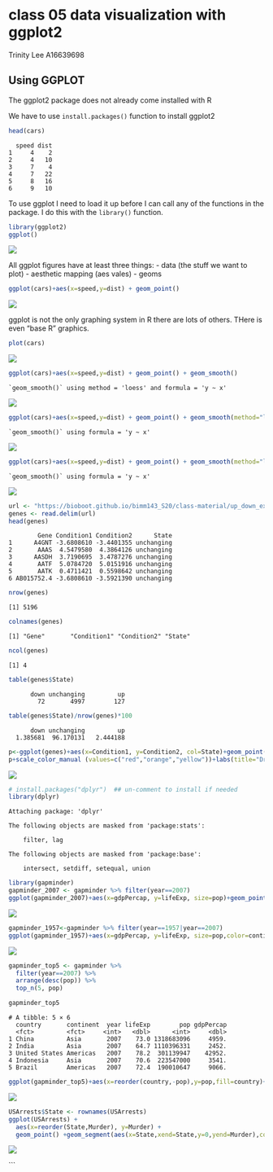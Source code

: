 # class 05 data visualization with ggplot2
Trinity Lee A16639698

## Using GGPLOT

The ggplot2 package does not already come installed with R

We have to use `install.packages()` function to install ggplot2

``` r
head(cars)
```

      speed dist
    1     4    2
    2     4   10
    3     7    4
    4     7   22
    5     8   16
    6     9   10

To use ggplot I need to load it up before I can call any of the
functions in the package. I do this with the `library()` function.

``` r
library(ggplot2)
ggplot()
```

![](class05_files/figure-commonmark/unnamed-chunk-2-1.png)

All ggplot figures have at least three things: - data (the stuff we want
to plot) - aesthetic mapping (aes vales) - geoms

``` r
ggplot(cars)+aes(x=speed,y=dist) + geom_point()
```

![](class05_files/figure-commonmark/unnamed-chunk-3-1.png)

ggplot is not the only graphing system in R there are lots of others.
THere is even “base R” graphics.

``` r
plot(cars)
```

![](class05_files/figure-commonmark/unnamed-chunk-4-1.png)

``` r
ggplot(cars)+aes(x=speed,y=dist) + geom_point() + geom_smooth()
```

    `geom_smooth()` using method = 'loess' and formula = 'y ~ x'

![](class05_files/figure-commonmark/unnamed-chunk-5-1.png)

``` r
ggplot(cars)+aes(x=speed,y=dist) + geom_point() + geom_smooth(method="lm",se=FALSE)
```

    `geom_smooth()` using formula = 'y ~ x'

![](class05_files/figure-commonmark/unnamed-chunk-6-1.png)

``` r
ggplot(cars)+aes(x=speed,y=dist) + geom_point() + geom_smooth(method="lm",se=FALSE)+labs(title="speed vs stopping distance of cars", x="speed of cars (mph)",y="stopping distance (ft)")+theme_bw()
```

    `geom_smooth()` using formula = 'y ~ x'

![](class05_files/figure-commonmark/unnamed-chunk-7-1.png)

``` r
url <- "https://bioboot.github.io/bimm143_S20/class-material/up_down_expression.txt"
genes <- read.delim(url)
head(genes)
```

            Gene Condition1 Condition2      State
    1      A4GNT -3.6808610 -3.4401355 unchanging
    2       AAAS  4.5479580  4.3864126 unchanging
    3      AASDH  3.7190695  3.4787276 unchanging
    4       AATF  5.0784720  5.0151916 unchanging
    5       AATK  0.4711421  0.5598642 unchanging
    6 AB015752.4 -3.6808610 -3.5921390 unchanging

``` r
nrow(genes)
```

    [1] 5196

``` r
colnames(genes)
```

    [1] "Gene"       "Condition1" "Condition2" "State"     

``` r
ncol(genes)
```

    [1] 4

``` r
table(genes$State)
```


          down unchanging         up 
            72       4997        127 

``` r
table(genes$State)/nrow(genes)*100
```


          down unchanging         up 
      1.385681  96.170131   2.444188 

``` r
p<-ggplot(genes)+aes(x=Condition1, y=Condition2, col=State)+geom_point()
p+scale_color_manual (values=c("red","orange","yellow"))+labs(title="Drug treatment influence on Gene Expression", x= "no drug used (control)",y="treatment with drug")
```

![](class05_files/figure-commonmark/unnamed-chunk-12-1.png)

``` r
# install.packages("dplyr")  ## un-comment to install if needed
library(dplyr)
```


    Attaching package: 'dplyr'

    The following objects are masked from 'package:stats':

        filter, lag

    The following objects are masked from 'package:base':

        intersect, setdiff, setequal, union

``` r
library(gapminder)
gapminder_2007 <- gapminder %>% filter(year==2007)
ggplot(gapminder_2007)+aes(x=gdpPercap, y=lifeExp, size=pop)+geom_point(alpha=0.5)+scale_size_area(max_size=10)
```

![](class05_files/figure-commonmark/unnamed-chunk-13-1.png)

``` r
gapminder_1957<-gapminder %>% filter(year==1957|year==2007)
ggplot(gapminder_1957)+aes(x=gdpPercap, y=lifeExp, size=pop,color=continent)+geom_point(alpha=0.5)+scale_size_area(max_size=10)+facet_wrap(~year)
```

![](class05_files/figure-commonmark/unnamed-chunk-14-1.png)

``` r
gapminder_top5 <- gapminder %>% 
  filter(year==2007) %>% 
  arrange(desc(pop)) %>% 
  top_n(5, pop)

gapminder_top5
```

    # A tibble: 5 × 6
      country       continent  year lifeExp        pop gdpPercap
      <fct>         <fct>     <int>   <dbl>      <int>     <dbl>
    1 China         Asia       2007    73.0 1318683096     4959.
    2 India         Asia       2007    64.7 1110396331     2452.
    3 United States Americas   2007    78.2  301139947    42952.
    4 Indonesia     Asia       2007    70.6  223547000     3541.
    5 Brazil        Americas   2007    72.4  190010647     9066.

``` r
ggplot(gapminder_top5)+aes(x=reorder(country,-pop),y=pop,fill=country)+ geom_col(col="gray30")+guides(fill="none")
```

![](class05_files/figure-commonmark/unnamed-chunk-15-1.png)

``` r
USArrests$State <- rownames(USArrests)
ggplot(USArrests) +
  aes(x=reorder(State,Murder), y=Murder) +
  geom_point() +geom_segment(aes(x=State,xend=State,y=0,yend=Murder),color="red")+coord_flip()
```

![](class05_files/figure-commonmark/unnamed-chunk-16-1.png)

\`\`\`
